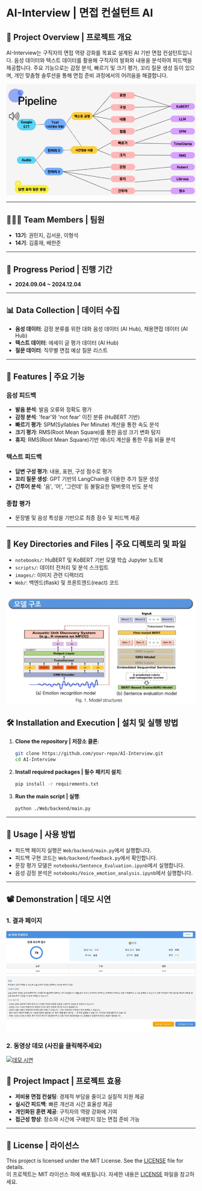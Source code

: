 # AI-Interview | 면접 컨설턴트 AI

## 🌟 **Project Overview | 프로젝트 개요**
AI-Interview는 구직자의 면접 역량 강화를 목표로 설계된 AI 기반 면접 컨설턴트입니다. 음성 데이터와 텍스트 데이터를 활용해 구직자의 발화와 내용을 분석하여 피드백을 제공합니다. 주요 기능으로는 감정 분석, 빠르기 및 크기 평가, 꼬리 질문 생성 등이 있으며, 개인 맞춤형 솔루션을 통해 면접 준비 과정에서의 어려움을 해결합니다.

![파이프라인](./images/pipeline.png)

---

## 🧑‍🤝‍🧑 **Team Members | 팀원**
- **13기**: 권민지, 김서윤, 이형석  
- **14기**: 김홍재, 배한준

---

## 📅 **Progress Period | 진행 기간**
- **2024.09.04 ~ 2024.12.04**

---

## 📊 **Data Collection | 데이터 수집**
- **음성 데이터**: 감정 분류를 위한 대화 음성 데이터 (AI Hub), 채용면접 데이터 (AI Hub)
- **텍스트 데이터**: 에세이 글 평가 데이터 (AI Hub)  
- **질문 데이터**: 직무별 면접 예상 질문 리스트  

---

## 🚀 **Features | 주요 기능**
### 음성 피드백
- **발음 분석**: 발음 오류와 정확도 평가
- **감정 분석**: 'fear'와 'not fear' 이진 분류 (HuBERT 기반)
- **빠르기 평가**: SPM(Syllables Per Minute) 계산을 통한 속도 분석
- **크기 평가**: RMS(Root Mean Square)를 통한 음성 크기 변화 탐지
- **휴지**: RMS(Root Mean Square)기반 에너지 계산을 통한 무음 비율 분석

### 텍스트 피드백
- **답변 구성 평가**: 내용, 표현, 구성 점수로 평가
- **꼬리 질문 생성**: GPT 기반의 LangChain을 이용한 추가 질문 생성
- **간투어 분석**: '음', '어', '그런데' 등 불필요한 말버릇의 빈도 분석 

### 종합 평가
- 문장별 및 음성 특성을 기반으로 최종 점수 및 피드백 제공

---

## 📁 **Key Directories and Files | 주요 디렉토리 및 파일**
- `notebooks/`: HuBERT 및 KoBERT 기반 모델 학습 Jupyter 노트북  
- `scripts/`: 데이터 전처리 및 분석 스크립트  
- `images/`: 이미지 관련 디렉터리  
- `Web/`: 백엔드(flask) 및 프론트엔드(react) 코드 

![프로젝트 구조](./images/Model_structures.JPG)
---

## 🛠️ **Installation and Execution | 설치 및 실행 방법**
1. **Clone the repository | 저장소 클론**:
    ```bash
    git clone https://github.com/your-repo/AI-Interview.git
    cd AI-Interview
    ```

2. **Install required packages | 필수 패키지 설치**:
    ```bash
    pip install -r requirements.txt
    ```

3. **Run the main script | 실행**:
    ```bash
    python ./Web/backend/main.py
    ```

---

## 📖 **Usage | 사용 방법**
- 피드백 페이지 실행은 `Web/backend/main.py`에서 실행합니다.  
- 피드백 구현 코드는 `Web/backend/feedback.py`에서 확인합니다.
- 문장 평가 모델은  `notebooks/Sentence_Evaluation.ipynb`에서 실행합니다.
- 음성 감정 분석은  `notebooks/Voice_emotion_analysis.ipynb`에서 실행합니다.
---

## 📽️ Demonstration | 데모 시연

### 1. 결과 페이지
![결과 페이지](./images/Feedback.jpg)


### 2. 동영상 데모 (사진을 클릭해주세요)
[![데모 시연](./images/demo_scrren.JPG)](https://www.youtube.com/watch?v=IgEfCTvjx6E)


## 🎯 **Project Impact | 프로젝트 효용**
- **저비용 면접 컨설팅**: 경제적 부담을 줄이고 실질적 지원 제공  
- **실시간 피드백**: 빠른 개선과 시간 효율성 제공  
- **개인화된 훈련 제공**: 구직자의 역량 강화에 기여  
- **접근성 향상**: 장소와 시간에 구애받지 않는 면접 준비 가능  

---

## 📜 **License | 라이선스**
This project is licensed under the MIT License. See the [LICENSE](./LICENSE) file for details.  
이 프로젝트는 MIT 라이선스 하에 배포됩니다. 자세한 내용은 [LICENSE](./LICENSE) 파일을 참고하세요.
